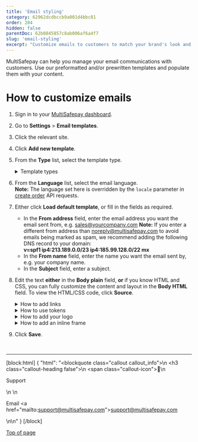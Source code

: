```yaml
---
title: 'Email styling'
category: 62962dcdbccb9a001d4bbc81
order: 204
hidden: false
parentDoc: 62b0845857c8ab006af6a4f7
slug: 'email-styling'
excerpt: "Customize emails to customers to match your brand's look and feel."
---
```

MultiSafepay can help you manage your email communications with customers. Use our preformatted and/or prewritten templates and populate them with your content.

# How to customize emails

1. Sign in to your [MultiSafepay dashboard](https://merchant.multisafepay.com). 
2. Go to **Settings** > **Email templates**.  
3. Click the relevant site.  
4. Click **Add new template**.   
5. From the **Type** list, select the template type.  

    <details id="template-types">
    <summary>Template types</summary>
    <br>

    **Bank Transfer details email (to customer)**  
    For sending customers MultiSafepay's bank details when they select [Bank Transfer](/docs/bank-transfer/) as payment method and you send a [`redirect`](/reference/introduction#direct-vs-redirect) transaction request. 

    **Chargeback email (to merchant)**  
    For notifying you when a customer requests a [chargeback](/docs/chargebacks/) (recommended if you accept credit card payments).

    Make sure you add one or more email addresses to send these emails to in your MultiSafepay dashboard, under 
    **Contact information** > **Chargeback email**. 

    **Manual Capture reservation completed (to customer)**  
    For notifying customers that you have manually captured reserved funds for an [uncaptured transaction](/docs/uncaptured/). 

    **Manual Capture reservation completed (to merchant)**  
    For confirming that you have manually captured reserved funds for an [uncaptured transaction](/docs/uncaptured/).  

    **Partial and/or full capture completed (to customer)**  
    For notifying customers that you have partially or fully captured reserved funds for an [uncaptured transaction](/docs/uncaptured/). 

    **Partial and/or full capture completed (to merchant)**  
    For confirming that you have partially or fully captured reserved funds for an [uncaptured transaction](/docs/uncaptured/).

    **Refund complete email (to customer)**  
    For notifying customers that you have processed their refund. 

    **Second Chance email (to customer)**  
    For sending customers a friendly reminder to complete a payment. 

    Make sure you have enabled [Second Chance](/docs/second-chance/) in your MultiSafepay dashboard.

    **Transaction completed email (to customer)**  
    For sending payment confirmation to customers. 

    **Transaction completed email (to merchant)**  
    For notifying you that a customer has successfully completed a payment.
    <br>

    </details>

6. From the **Language** list, select the email language.  
    **Note:** The language set here is overridden by the `locale` parameter in [create order](/reference/createorder/) API requests. 
7. Either click **Load default template**, or fill in the fields as required.
    - In the **From address** field, enter the email address you want the email sent from, e.g. sales@yourcompany.com
    **Note:** If you enter a different from address than noreply@multisafepay.com to avoid emails being marked as spam, we recommend adding the following DNS record to your domain:  
    **v=spf1 ip4:213.189.0.0/23 ip4:185.99.128.0/22 mx**
    - In the **From name** field, enter the name you want the email sent by, e.g. your company name.
    - In the **Subject** field, enter a subject.  

8. Edit the text **either** in the **Body plain** field, **or** if you know HTML and CSS, you can fully customize the content and layout in the **Body HTML** field. To view the HTML/CSS code, click **Source**.

    <details id="how-to-add-links">
    <summary>How to add links</summary>
    <br>

    1. Click the **Link** icon.
    2. Select the link type: URL, anchor link, or mail to link
    3. Fill in the additional fields as required, and then click **OK**. 
    <br>

    </details>

    <details id="how-to-use-tokens">
    <summary>How to use tokens</summary>
    <br>

    To save time, you can use @tokens@ to auto-fill personalized details into emails.

    1. Go to the Body HTML editor on the email template page, and then click the **Token** icon.
    2. Select a token from the list, and then click **OK**.

    The table below describes all available tokens.

    | Tags                          |     Result    |      
    | ----------------------------- | ------------- | 
    | ACCOUNT                       | Account_id of FastCheckout customer |   
    | ACCOUNTADDRESS                | Customer address and street name   |  
    | ACCOUNTADDRESSAPARTMENT       | Customer house number |
    | ACCOUNTCITY                   | Customer city of residence |
    | ACCOUNTCOUNTRY                | Customer country of residence |
    | ACCOUNT EMAIL                 | Customer email address |
    | ACCOUNTFIRSTNAME              | Customer first name |
    | ACCOUNTLASTNAME               | Customer last name |
    | ACCOUNTNR                     | Your MultiSafepay AccountID |
    | ACCOUNTZIPCODE                | Customer zip code |
    | ADDRESS1                      | Your company address line 1 |
    | ADDRESS2                      | Your company address line 2 |
    | ADDRESS3                      | Your company address line 3 |
    | BANKHOLDERNAME                | Account holder used by the customer to process bank transfer transactions |
    | BANKIBAN                      | IBAN used by the customer to process bank transfer transactions |
    | BANKPAYMENTID                 | Reference used by the customer to process bank transfer transactions |
    | BANKTRANSFERBIC               | BIC used by the customer to process bank transfer transactions |
    | BANKTRANSFERHOLDER            | Account holder name of IBAN to receive the money |
    | BANKTRANSFERID                | Reference used with the bank transfer |
    | BIRTHYDAY                     | Customer date of birth |
    | CITY                          | Your company city of residence |
    | COMPANYNAME                   | Your company name given in your MultiSafepay account |
    | CONTENT                       | Shopping cart info |
    | COUNTRY                       | [ISO 3166](https://www.iso.org/iso-3166-country-codes.html) code for your company country |
    | COUNTRYCODE                   | [ISO 3166](https://www.iso.org/iso-3166-country-codes.html) code for your company country |
    | CURRENTDATE                   | Today's date |
    | DESCRIPTION                   | AccountID to receive money |
    | DESTAMOUNT                    | Amount to be received |
    | DESTAMOUNTFORMATCUR           | Amount including currency to be paid by the customer via bank transfer transactions |
    | DESTCURRENCY                  | Currency of amount to be received |
    | DESTFORMATAMOUNTCUR           | Currency and amount to be paid out |
    | EMAIL                         | Customer email address |
    | FINANCIAL EMAIL               | Email address for financial email |
    | FIRSTNAME                     | Customer first name and email address set as sender for emails |
    | FROMNAME                      | Name of the sender's email account |
    | GENDER                        | Customer gender |
    | LASTNAME                      | Customer last name |
    | MERCHANTCITY                  | Your company city of residence |
    | MERCHANTCOUNTRY               | Your company country of residence  |
    | MERCHANTLOGOHTML              | HTML code for your logo |
    | MERCHANTNAME                  | Your company full name |
    | MERCHANTPHONESUPPORT          | Your customer service phone number |
    | MERCHANTSUPPORT EMAIL         | Your customer service email address |
    | MERCHANTTRANSACTIONID         | Your reference number |
    | PAYLINK                       | Link to the [payment page](/docs/payment-pages/) for this transaction |
    | PAYMENTMETHOD                 | Payment method used for this transaction |
    | PHONE                         | Your company phone number given in your MultiSafepay account |
    | REFUNDDESTINATION             | Bank account number to receive the refund |
    | REPORT EMAIL                  | Email address to receive report emails |
    | SITENAME                      | Nname of your webshop given in your MultiSafepay account |
    | SITEURL                       | URL of your webshop given in your MultiSafepay account |
    | STATE                         | Province or state within the country |
    | STATUS                        | <<glossary:Transaction status>> |
    | SUBJECT                       | Subject of the email |
    | TOTALAMOUNT                   | Total of the order |
    | TRANSACTIONID                 | MultiSafepay PSP ID |
    | TRANSCOMP EMAIL               | Email address to receive transaction completed mails |
    | VARA                          | var1 from your transaction request |
    | VARB                          | var2 from your transaction request |
    | VARC                          | var3 from your transaction request |
    | VATNUMBER                     | Your VAT number given in your MultiSafepay account |
    | ZIPCODE                       | Your company zip code |

    <br>

    </details>
    <details id="how-to-add-your-logo">
    <summary>How to add your logo</summary>
    <br>

    To add your logo to emails to increase customers' recognition and trust, follow these steps:

    1. Sign in to your [MultiSafepay dashboard](https://merchant.multisafepay.com/).
    2. Go to **Settings** > **Website settings** > **Upload a new file**.  
    3. In the **Files** directory, under **Actions**, click **Copy to clipboard** to copy the file's URL (starting with https://media.multisafepay.com/merchants/).
    4. Go to **Settings** > **Email templates**, and then click the relevant site.
    5. Click the orange pen icon to edit the template.
    6. Click the **Image** icon in the first row of the editor.
    7. In the **Image properties** window, in the **URL field**, paste the URL.
    8. Edit other parameters as required: height, border, horizontal space, vertical space, and alignment.
    9. Click **OK**. 
    <br>

    </details>

    <details id="how-to-add-an-inline-frame">
    <summary>How to add an inline frame</summary>
    <br>

    Inline frames (Iframes) are HTML documents embedded inside another HTML document, which you can use to insert content from another source into the email template. 

    1. Go to the Body HTML editor on the email template page, and then click the **Iframe** icon. 
    2. In the **Iframe window**, enter the URL of the Iframe.
    3. Edit other parameters as required: width, height, alignment, name, and title.
    4. Click **OK**. 

    </details>

9. Click **Save**.
<br>

---

[block:html]
{
  "html": "<blockquote class=\"callout callout_info\">\n    <h3 class=\"callout-heading false\">\n        <span class=\"callout-icon\">💬</span>\n        <p>Support</p>\n    </h3>\n    <p>Email <a href=\"mailto:support@multisafepay.com\">support@multisafepay.com</a></p>\n</blockquote>\n"
}
[/block]

[Top of page](#)